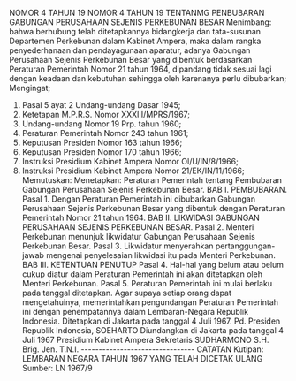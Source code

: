  NOMOR 4 TAHUN 19 NOMOR 4 TAHUN 19 TENTANMG PENBUBARAN GABUNGAN PERUSAHAAN SEJENIS PERKEBUNAN BESAR
Menimbang:
 bahwa berhubung telah ditetapkannya bidangkerja dan tata-susunan Departemen Perkebunan dalam Kabinet Ampera, maka dalam rangka penyederhanaan dan pendayagunaan aparatur, adanya Gabungan Perusahaan Sejenis Perkebunan Besar yang dibentuk berdasarkan Peraturan Pemerintah Nomor 21 tahun 1964, dipandang tidak sesuai lagi dengan keadaan dan kebutuhan sehingga oleh karenanya perlu dibubarkan; Mengingat;
1. Pasal 5 ayat 2 Undang-undang Dasar 1945;
2. Ketetapan M.P.R.S. Nomor XXXIII/MPRS/1967;
3. Undang-undang Nomor 19 Prp. tahun 1960;
4. Peraturan Pemerintah Nomor 243 tahun 1961;
5. Keputusan Presiden Nomor 163 tahun 1966;
6. Keputusan Presiden Nomor 170 tahun 1966;
7. Instruksi Presidium Kabinet Ampera Nomor Ol/U/IN/8/1966;
8. Instruksi Presidium Kabinet Ampera Nomor 21/EK/IN/11/1966; Memutuskan: Menetapkan: Peraturan Pemerintah tentang Pembubaran Gabungan Perusahaan Sejenis Perkebunan Besar. BAB I. PEMBUBARAN. Pasal 1. Dengan Peraturan Pemerintah ini dibubarkan Gabungan Perusahaan Sejenis Perkebunan Besar yang dibentuk dengan Peraturan Pemerintah Nomor 21 tahun 1964. BAB II. LIKWIDASI GABUNGAN PERUSAHAAN SEJENIS PERKEBUNAN BESAR. Pasal 2. Menteri Perkebunan menunjuk likwidatur Gabungan Perusahaan Sejenis Perkebunan Besar. Pasal 3. Likwidatur menyerahkan pertanggungan-jawab mengenai penyelesaian likwidasi itu pada Menteri Perkebunan. BAB III. KETENTUAN PENUTUP Pasal 4. Hal-hal yang belum atau belum cukup diatur dalam Peraturan Pemerintah ini akan ditetapkan oleh Menteri Perkebunan. Pasal 5. Peraturan Pemerintah ini mulai berlaku pada tanggal ditetapkan. Agar supaya setiap orang dapat mengetahuinya, memerintahkan pengundangan Peraturan Pemerintah ini dengan penempatannya dalam Lembaran-Negara Republik Indonesia. Ditetapkan di Jakarta pada tanggal 4 Juli 1967. Pd. Presiden Republik Indonesia, SOEHARTO Diundangkan di Jakarta pada tanggal 4 Juli 1967 Presidium Kabinet Ampera Sekretaris SUDHARMONO S.H. Brig. Jen. T.N.I. -------------------------------- CATATAN Kutipan: LEMBARAN NEGARA TAHUN 1967 YANG TELAH DICETAK ULANG Sumber: LN 1967/9